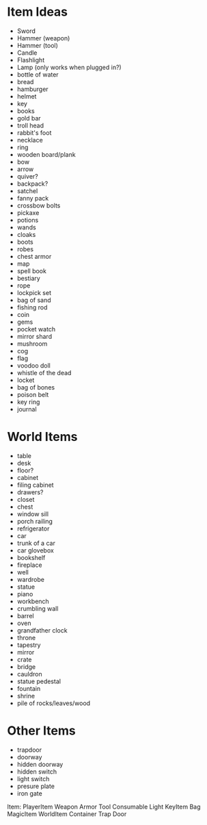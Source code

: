# Item Ideas 
* Sword
* Hammer (weapon)
* Hammer (tool)
* Candle
* Flashlight
* Lamp (only works when plugged in?)
* bottle of water
* bread
* hamburger
* helmet
* key
* books
* gold bar
* troll head
* rabbit's foot
* necklace
* ring
* wooden board/plank
* bow
* arrow
* quiver?
* backpack?
* satchel
* fanny pack
* crossbow bolts
* pickaxe
* potions
* wands
* cloaks
* boots
* robes
* chest armor
* map
* spell book
* bestiary
* rope
* lockpick set
* bag of sand
* fishing rod
* coin
* gems
* pocket watch
* mirror shard
* mushroom
* cog
* flag
* voodoo doll
* whistle of the dead
* locket
* bag of bones
* poison belt
* key ring
* journal




# World Items
* table
* desk
* floor?
* cabinet
* filing cabinet
* drawers?
* closet
* chest
* window sill
* porch railing
* refrigerator
* car
* trunk of a car
* car glovebox
* bookshelf
* fireplace
* well
* wardrobe
* statue
* piano
* workbench
* crumbling wall
* barrel
* oven
* grandfather clock
* throne
* tapestry
* mirror
* crate
* bridge
* cauldron
* statue pedestal
* fountain
* shrine
* pile of rocks/leaves/wood




# Other Items
* trapdoor
* doorway
* hidden doorway
* hidden switch
* light switch
* presure plate
* iron gate




Item:
    PlayerItem
        Weapon
        Armor
        Tool
        Consumable
        Light
        KeyItem
        Bag
        MagicItem
    WorldItem
        Container
        Trap
        Door